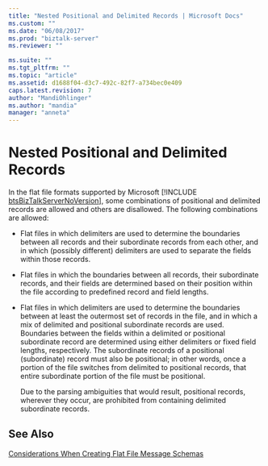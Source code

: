 ```yaml
---
title: "Nested Positional and Delimited Records | Microsoft Docs"
ms.custom: ""
ms.date: "06/08/2017"
ms.prod: "biztalk-server"
ms.reviewer: ""

ms.suite: ""
ms.tgt_pltfrm: ""
ms.topic: "article"
ms.assetid: d1688f04-d3c7-492c-82f7-a734bec0e409
caps.latest.revision: 7
author: "MandiOhlinger"
ms.author: "mandia"
manager: "anneta"
---
```

# Nested Positional and Delimited Records
In the flat file formats supported by Microsoft [!INCLUDE [btsBizTalkServerNoVersion](../includes/btsbiztalkservernoversion-md.md)], some combinations of positional and delimited records are allowed and others are disallowed. The following combinations are allowed:  
  
- Flat files in which delimiters are used to determine the boundaries between all records and their subordinate records from each other, and in which (possibly different) delimiters are used to separate the fields within those records.  
  
- Flat files in which the boundaries between all records, their subordinate records, and their fields are determined based on their position within the file according to predefined record and field lengths.  
  
- Flat files in which delimiters are used to determine the boundaries between at least the outermost set of records in the file, and in which a mix of delimited and positional subordinate records are used. Boundaries between the fields within a delimited or positional subordinate record are determined using either delimiters or fixed field lengths, respectively. The subordinate records of a positional (subordinate) record must also be positional; in other words, once a portion of the file switches from delimited to positional records, that entire subordinate portion of the file must be positional.  
  
  Due to the parsing ambiguities that would result, positional records, wherever they occur, are prohibited from containing delimited subordinate records.  
  
## See Also  
 [Considerations When Creating Flat File Message Schemas](../core/considerations-when-creating-flat-file-message-schemas.md)